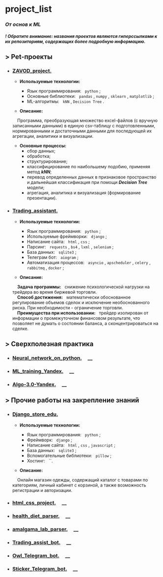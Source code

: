 # project_list
### _От основ к ML_

#### _! Обратите внимание: названия проектов являются гиперссылками к их репозиториям, содержащих более подробную информацию._

## **> Pet-проекты**
- ### [**ZAVOD_project.**](https://github.com/primera7790/ZAVOD_project/tree/master/zavod) &nbsp; &nbsp;
  
  - **Используемые технологии:**
    - Язык программирования: &nbsp; `python` ;
    - Основные библиотеки: &nbsp; `pandas` , `numpy` , `sklearn` , `matplotlib` ;
    - ML-алгоритмы: &nbsp; `kNN` , `Decision Tree` .

  - **Описание:**<br>
  
  &nbsp; &nbsp; Программа, преобразующая множество excel-файлов (с вручную записанными данными) в единую csv-таблицу с подготовленными, нормированными и достаточными данными для последующей их агрегации, аналитики и визуализации.
  
  - **Основные процессы:**
    - сбор данных;
    - обработка;
    - структурирование;
    - классифицирование по наибольшему подобию, применяя метод ___kNN___;
    - перевод определенных данных в признаковое пространство и дальнейшая классификация при помощи ___Decision Tree___ модели;
    - агрегация, аналитика и визуализация (формирование презентации).

      
- ### [**Trading_assistant.**](https://github.com/primera7790/Trading_assistant) &nbsp; &nbsp;

  - **Используемые технологии:**
    - Язык программирования: &nbsp; `python` ;
    - Используемые фреймворки: &nbsp; `django` ;
    - Написание сайта: &nbsp; `html` , `css` ;
    - Парсинг: &nbsp; `requests` , `bs4` , `lxml` , `selenium` ;
    - База данных: &nbsp; `sqlite3` ;
    - Телеграм бот: &nbsp; `aiogram` ;
    - Автоматизация процессов: &nbsp; `asyncio` , `apscheduler` , `celery` , `rabbitmq` , `docker` ;
    
  - **Описание:**<br>
  
  &nbsp; &nbsp; __Задача программы:__ &nbsp; снижение психологической нагрузки на трейдера во время биржевой торговли.<br>
  &nbsp; &nbsp; __Способ достижения:__ &nbsp; математически обоснованное регулирование объемов сделок и исключение необоснованного риска. При необходимости - ограничение торговли.<br>
  &nbsp; &nbsp; __Преимущества при использовании:__ &nbsp; трейдер изолирован от информации о промежуточном финансовом результате, что позволяет не думать о состоянии баланса, а сконцентрироваться на сделке.

  

## **> Сверхполезная практика**
- ### [**Neural_network_on_python.**](https://github.com/primera7790/Neural_network_on_python) &nbsp; &nbsp; __
- ### [**ML_training_Yandex.**](https://github.com/primera7790/ML_training_Yandex) &nbsp; &nbsp; __
- ### [**Algo-3.0-Yandex.**](https://github.com/primera7790/Algo-3.0-Yandex) &nbsp; &nbsp; __
  
## **> Прочие работы на закрепление знаний**
- ### [**Django_store_edu.**](https://github.com/primera7790/Django_store_edu) &nbsp; &nbsp;
  
  - **Используемые технологии:**
    - Язык программирования: &nbsp; `python` ;
    - Фреймворк: &nbsp; `django` ;
    - Написание сайта: &nbsp; `html` , `css` , `javascript` ;
    - База данных: &nbsp; `sqlite3` ;
    - Вспомогательные библиотеки: &nbsp; `pillow` ;
    - Хостинг: &nbsp; ``.

  - **Описание:**<br>
  
  &nbsp; &nbsp; Онлайн магазин одежды, содержащий каталог с товарами по категориям, личный кабинет с корзиной, а также возможность регистрации и авторизации. 
    
      
- ### [**html_css_project.**](https://github.com/primera7790/html_css_project) &nbsp; &nbsp; __
- ### [**health_diet_parser.**](https://github.com/primera7790/health_diet_parser) &nbsp; &nbsp; __
- ### [**amalgama_lab_parser.**](https://github.com/primera7790/amalgama_lab_parser) &nbsp; &nbsp; __
- ### [**Trading_assist_bot.**](https://github.com/primera7790/Trading_assist_bot) &nbsp; &nbsp; __
- ### [**Owl_Telegram_bot.**](https://github.com/primera7790/Owl_Telegram_bot) &nbsp; &nbsp; __
- ### [**Sticker_Telegram_bot.**](https://github.com/primera7790/Sticker_Telegram_bot) &nbsp; &nbsp; __
